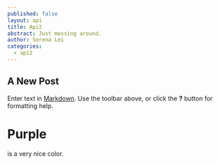 ```yaml
---
published: false
layout: api
title: Api2
abstract: Just messing around.
author: Serena Lei
categories: 
  - api2
---
```


## A New Post

Enter text in [Markdown](http://daringfireball.net/projects/markdown/). Use the toolbar above, or click the **?** button for formatting help.

# Purple
is a very nice color.
